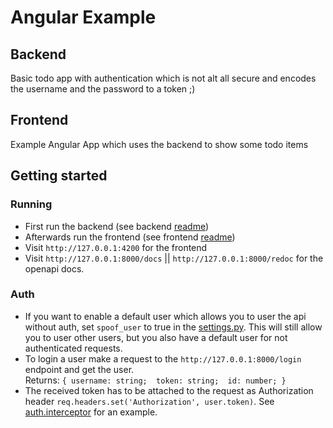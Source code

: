 # Angular Example

## Backend

Basic todo app with authentication which is not alt all secure and encodes the username and the password to a token ;)

## Frontend

Example Angular App which uses the backend to show some todo items

## Getting started
### Running
+ First run the backend (see backend [readme](backend/README.md))
+ Afterwards run the frontend (see frontend [readme](frontend/README.md))
+ Visit `http://127.0.0.1:4200` for the frontend
+ Visit `http://127.0.0.1:8000/docs` || `http://127.0.0.1:8000/redoc` for the openapi docs.

### Auth
+ If you want to enable a default user which allows you to user the api without auth, set `spoof_user` to true in the [settings.py](backend/todo_api/settings.py). This will still allow you to user other users, but you also have a default user for not authenticated requests.
+ To login a user make a request to the `http://127.0.0.1:8000/login` endpoint and get the user.  
    Returns: `{ username: string;  token: string;  id: number; }`
+ The received token has to be attached to the request as Authorization header `req.headers.set('Authorization', user.token)`. See [auth.interceptor](frontedn/../frontend/src/app/auth/auth.interceptor.ts) for an example.

